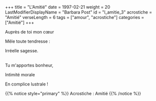 +++
title = "L'Amitié"
date = 1997-02-21
weight = 20
LastModifierDisplayName = "Barbara Post"
id = "l_amitie_3"
acrostiche = "Amitié"
verseLength = 6
tags = ["amour", "acrostiche"]
categories = ["Amitié"]
+++

Auprès de toi mon cœur

Mêle toute tendresse :

Irréelle sagesse.

 \
Tu m'apportes bonheur,

Intimité morale

En complice lustrale !

{{% notice style="primary" %}}
Acrostiche : Amitié
{{% /notice %}}
